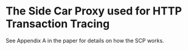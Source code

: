 # The Side Car Proxy used for HTTP Transaction Tracing

See Appendix A in the paper for details on how the SCP works.



